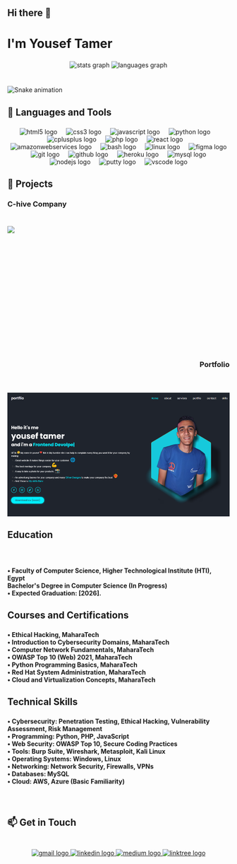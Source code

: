 <h2 align="left">Hi there 👋</h2>

###

<h1 align="left">I'm Yousef Tamer</h1>

###

<div align="center">
  <img src="https://github-readme-stats.vercel.app/api?username=jooexploit&hide_title=false&hide_rank=false&show_icons=true&include_all_commits=true&count_private=true&disable_animations=false&theme=dracula&locale=en&hide_border=false" height="150" alt="stats graph"  />
  <img src="https://github-readme-stats.vercel.app/api/top-langs?username=jooexploit&locale=en&hide_title=false&layout=compact&card_width=320&langs_count=5&theme=dracula&hide_border=false" height="150" alt="languages graph"  />
</div>

###

<br clear="both">

<img src="https://raw.githubusercontent.com/jooexploit/jooexploit/output/snake.svg" alt="Snake animation" />

###

<h2 align="left">🧰 Languages and Tools</h2>

###

<div align="center">
  <img src="https://cdn.jsdelivr.net/gh/devicons/devicon/icons/html5/html5-original.svg" height="30" alt="html5 logo"  />
  <img width="12" />
  <img src="https://cdn.jsdelivr.net/gh/devicons/devicon/icons/css3/css3-original.svg" height="30" alt="css3 logo"  />
  <img width="12" />
  <img src="https://cdn.jsdelivr.net/gh/devicons/devicon/icons/javascript/javascript-original.svg" height="30" alt="javascript logo"  />
  <img width="12" />
  <img src="https://cdn.jsdelivr.net/gh/devicons/devicon/icons/python/python-original.svg" height="30" alt="python logo"  />
  <img width="12" />
  <img src="https://cdn.jsdelivr.net/gh/devicons/devicon/icons/cplusplus/cplusplus-original.svg" height="30" alt="cplusplus logo"  />
  <img width="12" />
  <img src="https://cdn.jsdelivr.net/gh/devicons/devicon/icons/php/php-original.svg" height="30" alt="php logo"  />
  <img width="12" />
  <img src="https://cdn.jsdelivr.net/gh/devicons/devicon/icons/react/react-original.svg" height="30" alt="react logo"  />
  <img width="12" />
  <img src="https://cdn.jsdelivr.net/gh/devicons/devicon/icons/amazonwebservices/amazonwebservices-original-wordmark.svg" height="30" alt="amazonwebservices logo"  />
  <img width="12" />
  <img src="https://cdn.jsdelivr.net/gh/devicons/devicon/icons/bash/bash-original.svg" height="30" alt="bash logo"  />
  <img width="12" />
  <img src="https://cdn.jsdelivr.net/gh/devicons/devicon/icons/linux/linux-original.svg" height="30" alt="linux logo"  />
  <img width="12" />
  <img src="https://cdn.jsdelivr.net/gh/devicons/devicon/icons/figma/figma-original.svg" height="30" alt="figma logo"  />
  <img width="12" />
  <img src="https://cdn.jsdelivr.net/gh/devicons/devicon/icons/git/git-original.svg" height="30" alt="git logo"  />
  <img width="12" />
  <img src="https://cdn.jsdelivr.net/gh/devicons/devicon/icons/github/github-original.svg" height="30" alt="github logo"  />
  <img width="12" />
  <img src="https://cdn.jsdelivr.net/gh/devicons/devicon/icons/heroku/heroku-original.svg" height="30" alt="heroku logo"  />
  <img width="12" />
  <img src="https://cdn.jsdelivr.net/gh/devicons/devicon/icons/mysql/mysql-original.svg" height="30" alt="mysql logo"  />
  <img width="12" />
  <img src="https://cdn.jsdelivr.net/gh/devicons/devicon/icons/nodejs/nodejs-original.svg" height="30" alt="nodejs logo"  />
  <img width="12" />
  <img src="https://cdn.jsdelivr.net/gh/devicons/devicon/icons/putty/putty-original.svg" height="30" alt="putty logo"  />
  <img width="12" />
  <img src="https://cdn.jsdelivr.net/gh/devicons/devicon/icons/vscode/vscode-original.svg" height="30" alt="vscode logo"  />
</div>

###

<h2 align="left">📂 Projects</h2>

###

<h3 align="left">C-hive Company</h3>

###

<br clear="both">

<img align="left" height="280" src="https://raw.githubusercontent.com/jooexploit/C-hive/refs/heads/main/image.png"  />

###

<br clear="both">

<h3 align="right">Portfolio</h3>

###

<br clear="both">

<a href="https://jooexploit.github.io/youseftamer-website/" target="_blank"> <img align="right" height="280" src="https://raw.githubusercontent.com/youseftamer/youseftamer-website/a1adafa6f09c6622042e63b6f03773bb6d4dc850/Yousef-Portfolio-Website.png"  /></a>

###

<br clear="both">

<h2 align="left">Education</h2>

###

<br clear="both">

<h4 align="left">•	Faculty of Computer Science, Higher Technological Institute (HTI), Egypt<br>Bachelor's Degree in Computer Science (In Progress)<br>•	Expected Graduation: [2026].</h4>

###

<h2 align="left">Courses and Certifications</h2>

###

<h4 align="left">• Ethical Hacking, MaharaTech<br>• Introduction to Cybersecurity Domains, MaharaTech<br>• Computer Network Fundamentals, MaharaTech<br>• OWASP Top 10 (Web) 2021, MaharaTech<br>• Python Programming Basics, MaharaTech<br>• Red Hat System Administration, MaharaTech<br>• Cloud and Virtualization Concepts, MaharaTech</h4>

###

<h2 align="left">Technical Skills</h2>

###

<h4 align="left">• Cybersecurity: Penetration Testing, Ethical Hacking, Vulnerability Assessment, Risk Management<br>• Programming: Python, PHP, JavaScript<br>• Web Security: OWASP Top 10, Secure Coding Practices<br>• Tools: Burp Suite, Wireshark, Metasploit, Kali Linux<br>• Operating Systems: Windows, Linux<br>• Networking: Network Security, Firewalls, VPNs<br>• Databases: MySQL<br>• Cloud: AWS, Azure (Basic Familiarity)</h4>

###

<br clear="both">

<h2 align="left">📫 Get in Touch</h2>

###

<br clear="both">

<div align="center">
  <a href="mailto:youseftamereg@gmail.com" target="_blank">
    <img src="https://img.shields.io/static/v1?message=Gmail&logo=gmail&label=&color=D14836&logoColor=white&labelColor=&style=for-the-badge" height="35" alt="gmail logo"  />
  </a>
  <a href="https://www.linkedin.com/in/jooexploit/" target="_blank">
    <img src="https://img.shields.io/static/v1?message=LinkedIn&logo=linkedin&label=&color=0077B5&logoColor=white&labelColor=&style=for-the-badge" height="35" alt="linkedin logo"  />
  </a>
  <a href="https://jooexploit.medium.com/" target="_blank">
    <img src="https://img.shields.io/static/v1?message=Medium&logo=medium&label=&color=12100E&logoColor=white&labelColor=&style=for-the-badge" height="35" alt="medium logo"  />
  </a>
  <a href="https://linktr.ee/jooexploit" target="_blank">
    <img src="https://img.shields.io/static/v1?message=Linktree&logo=linktree&label=&color=1de9b6&logoColor=white&labelColor=&style=for-the-badge" height="35" alt="linktree logo"  />
  </a>
</div>

###
